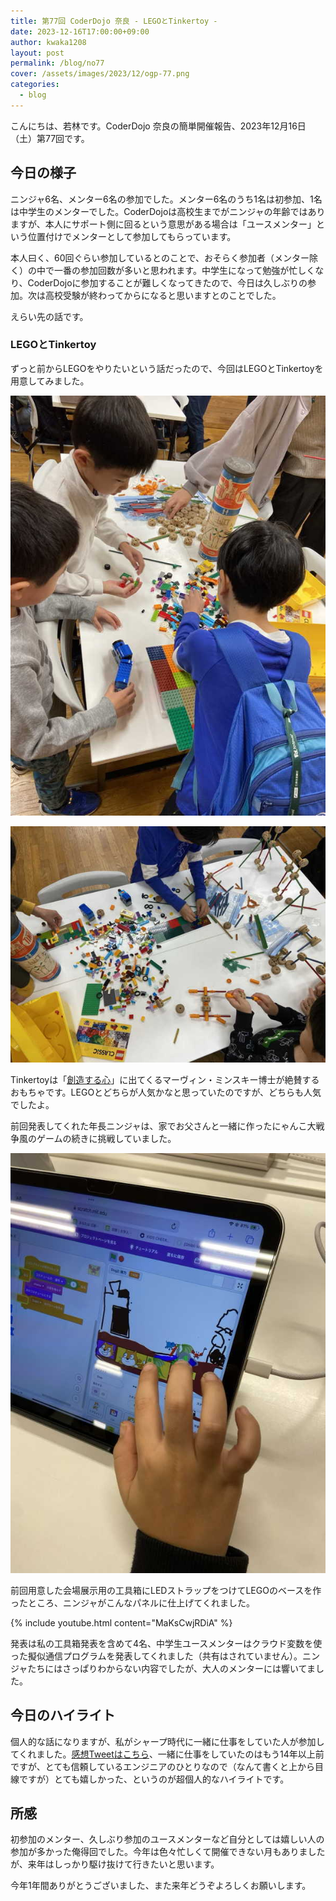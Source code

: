 ```yaml
---
title: 第77回 CoderDojo 奈良 - LEGOとTinkertoy -
date: 2023-12-16T17:00:00+09:00
author: kwaka1208
layout: post
permalink: /blog/no77
cover: /assets/images/2023/12/ogp-77.png
categories:
  - blog
---
```

こんにちは、若林です。CoderDojo 奈良の簡単開催報告、2023年12月16日（土）第77回です。

## 今日の様子
ニンジャ6名、メンター6名の参加でした。メンター6名のうち1名は初参加、1名は中学生のメンターでした。CoderDojoは高校生までがニンジャの年齢ではありますが、本人にサポート側に回るという意思がある場合は「ユースメンター」という位置付けでメンターとして参加してもらっています。

本人曰く、60回ぐらい参加しているとのことで、おそらく参加者（メンター除く）の中で一番の参加回数が多いと思われます。中学生になって勉強が忙しくなり、CoderDojoに参加することが難しくなってきたので、今日は久しぶりの参加。次は高校受験が終わってからになると思いますとのことでした。

えらい先の話です。

### LEGOとTinkertoy

ずっと前からLEGOをやりたいという話だったので、今回はLEGOとTinkertoyを用意してみました。

![](/assets/images/2023/12/1216a.jpg)

![](/assets/images/2023/12/1216b.jpg)

Tinkertoyは「[創造する心](https://www.oreilly.co.jp//books/9784873119007/)」に出てくるマーヴィン・ミンスキー博士が絶賛するおもちゃです。LEGOとどちらが人気かなと思っていたのですが、どちらも人気でしたよ。

前回発表してくれた年長ニンジャは、家でお父さんと一緒に作ったにゃんこ大戦争風のゲームの続きに挑戦していました。

![](/assets/images/2023/12/1216c.jpg)

前回用意した会場展示用の工具箱にLEDストラップをつけてLEGOのベースを作ったところ、ニンジャがこんなパネルに仕上げてくれました。

{% include youtube.html content="MaKsCwjRDiA" %}

発表は私の工具箱発表を含めて4名、中学生ユースメンターはクラウド変数を使った擬似通信プログラムを発表してくれました（共有はされていません）。ニンジャたちにはさっぱりわからない内容でしたが、大人のメンターには響いてました。

## 今日のハイライト
個人的な話になりますが、私がシャープ時代に一緒に仕事をしていた人が参加してくれました。[感想Tweetはこちら](https://x.com/naotama/status/1735925689294241827?s=20)、一緒に仕事をしていたのはもう14年以上前ですが、とても信頼しているエンジニアのひとりなので（なんて書くと上から目線ですが）とても嬉しかった、というのが超個人的なハイライトです。

## 所感
初参加のメンター、久しぶり参加のユースメンターなど自分としては嬉しい人の参加が多かった俺得回でした。今年は色々忙しくて開催できない月もありましたが、来年はしっかり駆け抜けて行きたいと思います。

今年1年間ありがとうございました、また来年どうぞよろしくお願いします。
